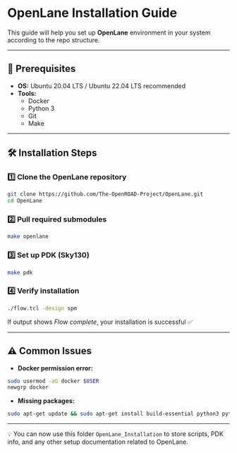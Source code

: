 # **OpenLane Installation Guide**

This guide will help you set up **OpenLane** environment in your system according to the repo structure.

---

## 📌 Prerequisites
- **OS:** Ubuntu 20.04 LTS / Ubuntu 22.04 LTS recommended  
- **Tools:**  
  - Docker  
  - Python 3  
  - Git  
  - Make  

---

## 🛠️ Installation Steps

### 1️⃣ Clone the OpenLane repository
```bash
git clone https://github.com/The-OpenROAD-Project/OpenLane.git
cd OpenLane
```

### 2️⃣ Pull required submodules
```bash
make openlane
```

### 3️⃣ Set up PDK (Sky130)
```bash
make pdk
```

### 4️⃣ Verify installation
```bash
./flow.tcl -design spm
```
If output shows *Flow complete*, your installation is successful ✅  

---

## ⚠️ Common Issues

- **Docker permission error:**  
```bash
sudo usermod -aG docker $USER
newgrp docker
```

- **Missing packages:**  
```bash
sudo apt-get update && sudo apt-get install build-essential python3 python3-pip
```

---

💡 You can now use this folder `OpenLane_Installation` to store scripts, PDK info, and any other setup documentation related to OpenLane.
